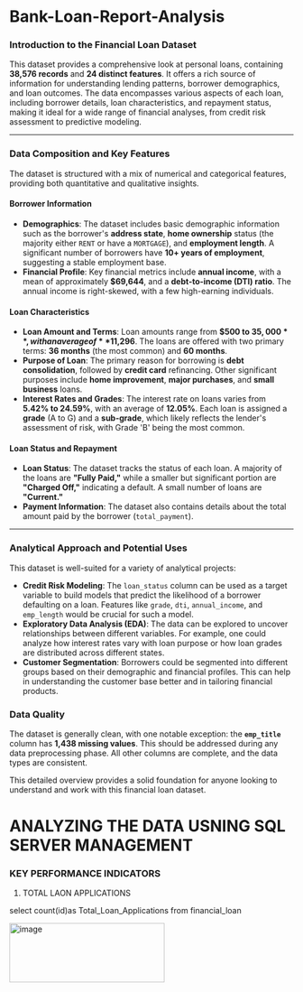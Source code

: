 # Bank-Loan-Report-Analysis



### Introduction to the Financial Loan Dataset

This dataset provides a comprehensive look at personal loans, containing **38,576 records** and **24 distinct features**. It offers a rich source of information for understanding lending patterns, borrower demographics, and loan outcomes. The data encompasses various aspects of each loan, including borrower details, loan characteristics, and repayment status, making it ideal for a wide range of financial analyses, from credit risk assessment to predictive modeling.

-----

### Data Composition and Key Features

The dataset is structured with a mix of numerical and categorical features, providing both quantitative and qualitative insights.

#### Borrower Information

  * **Demographics**: The dataset includes basic demographic information such as the borrower's **address state**, **home ownership** status (the majority either `RENT` or have a `MORTGAGE`), and **employment length**. A significant number of borrowers have **10+ years of employment**, suggesting a stable employment base.
  * **Financial Profile**: Key financial metrics include **annual income**, with a mean of approximately **$69,644**, and a **debt-to-income (DTI) ratio**. The annual income is right-skewed, with a few high-earning individuals.

#### Loan Characteristics

  * **Loan Amount and Terms**: Loan amounts range from **$500 to $35,000**, with an average of **$11,296**. The loans are offered with two primary terms: **36 months** (the most common) and **60 months**.
  * **Purpose of Loan**: The primary reason for borrowing is **debt consolidation**, followed by **credit card** refinancing. Other significant purposes include **home improvement**, **major purchases**, and **small business** loans.
  * **Interest Rates and Grades**: The interest rate on loans varies from **5.42% to 24.59%**, with an average of **12.05%**. Each loan is assigned a **grade** (A to G) and a **sub-grade**, which likely reflects the lender's assessment of risk, with Grade 'B' being the most common.

#### Loan Status and Repayment

  * **Loan Status**: The dataset tracks the status of each loan. A majority of the loans are **"Fully Paid,"** while a smaller but significant portion are **"Charged Off,"** indicating a default. A small number of loans are **"Current."**
  * **Payment Information**: The dataset also contains details about the total amount paid by the borrower (`total_payment`).

-----

### Analytical Approach and Potential Uses

This dataset is well-suited for a variety of analytical projects:

  * **Credit Risk Modeling**: The `loan_status` column can be used as a target variable to build models that predict the likelihood of a borrower defaulting on a loan. Features like `grade`, `dti`, `annual_income`, and `emp_length` would be crucial for such a model.
  * **Exploratory Data Analysis (EDA)**: The data can be explored to uncover relationships between different variables. For example, one could analyze how interest rates vary with loan purpose or how loan grades are distributed across different states.
  * **Customer Segmentation**: Borrowers could be segmented into different groups based on their demographic and financial profiles. This can help in understanding the customer base better and in tailoring financial products.

### Data Quality

The dataset is generally clean, with one notable exception: the **`emp_title`** column has **1,438 missing values**. This should be addressed during any data preprocessing phase. All other columns are complete, and the data types are consistent.

This detailed overview provides a solid foundation for anyone looking to understand and work with this financial loan dataset.


#	ANALYZING THE DATA USNING SQL SERVER MANAGEMENT

### KEY PERFORMANCE INDICATORS 
1.	TOTAL LAON APPLICATIONS
   
   select count(id)as Total_Loan_Applications from financial_loan

   
   <img width="275" height="105" alt="image" src="https://github.com/user-attachments/assets/bb5f829b-eb6e-4f3b-ba18-9769d348e789" />




